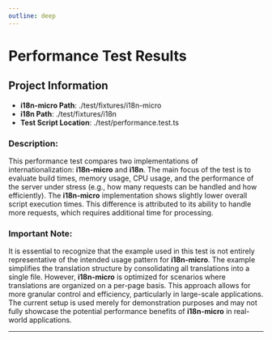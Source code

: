 ```yaml
---
outline: deep
---
```


# Performance Test Results

## Project Information

- **i18n-micro Path**: ./test/fixtures/i18n-micro
- **i18n Path**: ./test/fixtures/i18n
- **Test Script Location**: ./test/performance.test.ts

### Description:
This performance test compares two implementations of internationalization: **i18n-micro** and **i18n**.
The main focus of the test is to evaluate build times, memory usage, CPU usage, and the performance of the server under stress (e.g., how many requests can be handled and how efficiently).
The **i18n-micro** implementation shows slightly lower overall script execution times.
This difference is attributed to its ability to handle more requests, which requires additional time for processing.

### Important Note:
It is essential to recognize that the example used in this test is not entirely representative of the intended usage pattern for **i18n-micro**. The example simplifies the translation structure by consolidating all translations into a single file. However, **i18n-micro** is optimized for scenarios where translations are organized on a per-page basis. This approach allows for more granular control and efficiency, particularly in large-scale applications. The current setup is used merely for demonstration purposes and may not fully showcase the potential performance benefits of **i18n-micro** in real-world applications.

---
